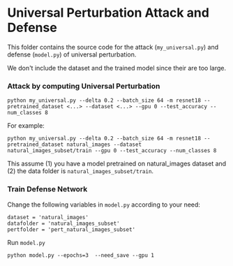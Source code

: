 # Universal Perturbation Attack and Defense
This folder contains the source code for the attack (`my_universal.py`) and defense (`model.py`) of universal perturbation.

We don't include the dataset and the trained model since their are too large.


### Attack by computing Universal Perturbation


```
python my_universal.py --delta 0.2 --batch_size 64 -m resnet18 --pretrained_dataset <...> --dataset <...> --gpu 0 --test_accuracy --num_classes 8
```

For example:

```
python my_universal.py --delta 0.2 --batch_size 64 -m resnet18 --pretrained_dataset natural_images --dataset natural_images_subset/train --gpu 0 --test_accuracy --num_classes 8
```

This assume (1) you have a model pretrained on natural_images dataset and (2) the data folder is `natural_images_subset/train`.


### Train Defense Network

Change the following variables in `model.py` according to your need:
```
dataset = 'natural_images'
datafolder = 'natural_images_subset'
pertfolder = 'pert_natural_images_subset'
```

Run `model.py`

```
python model.py --epochs=3  --need_save --gpu 1
```
